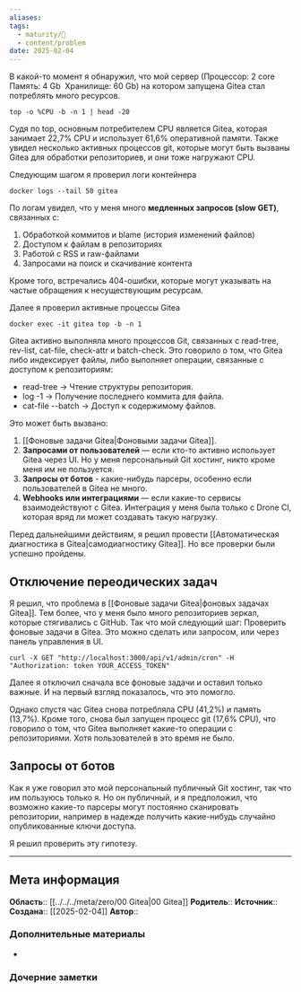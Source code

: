 ```yaml
---
aliases: 
tags:
  - maturity/🌱
  - content/problem
date: 2025-02-04
---
```

В какой-то момент я обнаружил, что мой сервер (Процессор: 2 core  Память: 4 Gb  Хранилище: 60 Gb) на котором запущена Gitea стал потреблять много ресурсов.

```
top -o %CPU -b -n 1 | head -20
```

Cудя по top, основным потребителем CPU является Gitea, которая занимает 22,7% CPU и использует 61,6% оперативной памяти. Также увидел несколько активных процессов git, которые могут быть вызваны Gitea для обработки репозиториев, и они тоже нагружают CPU.

Следующим шагом я проверил логи контейнера

```
docker logs --tail 50 gitea
```

По логам увидел, что у меня много **медленных запросов (slow GET)**, связанных с:
1.	Обработкой коммитов и blame (история изменений файлов)
2.	Доступом к файлам в репозиториях
3.	Работой с RSS и raw-файлами
4.	Запросами на поиск и скачивание контента

Кроме того, встречались 404-ошибки, которые могут указывать на частые обращения к несуществующим ресурсам.

Далее я проверил активные процессы Gitea

```
docker exec -it gitea top -b -n 1
```

Gitea активно выполняла много процессов Git, связанных с read-tree, rev-list, cat-file, check-attr и batch-check. Это говорило о том, что Gitea либо индексирует файлы, либо выполняет операции, связанные с доступом к репозиториям:
- read-tree → Чтение структуры репозитория.
- log -1 → Получение последнего коммита для файла.
- cat-file --batch → Доступ к содержимому файлов.

Это может быть вызвано:
1. [[Фоновые задачи Gitea|Фоновыми задачи Gitea]].
2. **Запросами от пользователей** — если кто-то активно использует Gitea через UI. Но у меня персональный Git хостинг, никто кроме меня им не пользуется.
3. **Запросы от ботов** - какие-нибудь парсеры, особенно если пользователей в Gitea не много.
4. **Webhooks или интеграциями** — если какие-то сервисы взаимодействуют с Gitea. Интеграция у меня была только с Drone CI, которая вряд ли может создавать такую нагрузку.



Перед дальнейшими действиям, я решил провести [[Автоматическая диагностика в Gitea|самодиагностику Gitea]]. Но все проверки были успешно пройдены.
## Отключение переодических задач
Я решил, что проблема в [[Фоновые задачи Gitea|фоновых задачах Gitea]]. Тем более, что у меня было много репозиториев зеркал, которые стягивались с GitHub. Так что мой следующий шаг: Проверить фоновые задачи в Gitea. Это можно сделать или запросом, или через панель управления в UI.

```
curl -X GET "http://localhost:3000/api/v1/admin/cron" -H "Authorization: token YOUR_ACCESS_TOKEN"
```

Далее я отключил сначала все фоновые задачи и оставил только важные. И на первый взгляд показалось, что это помогло.

Однако спустя час Gitea снова потребляла CPU (41,2%) и память (13,7%). Кроме того, снова был запущен процесс git (17,6% CPU), что говорило о том, что Gitea выполняет какие-то операции с репозиториями. Хотя пользователей в это время не было.
## Запросы от ботов
Как я уже говорил это мой персональный публичный Git хостинг, так что им пользуюсь только я. Но он публичный, и я предположил, что возможно какие-то парсеры могут постоянно сканировать репозитории, например в надежде получить какие-нибудь случайно опубликованные ключи доступа. 

Я решил проверить эту гипотезу.




***
## Мета информация
**Область**:: [[../../../meta/zero/00 Gitea|00 Gitea]]
**Родитель**:: 
**Источник**:: 
**Создана**:: [[2025-02-04]]
**Автор**:: 
### Дополнительные материалы
- 

### Дочерние заметки
<!-- QueryToSerialize: LIST FROM [[]] WHERE contains(Родитель, this.file.link) or contains(parents, this.file.link) -->

